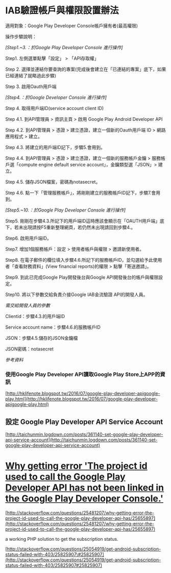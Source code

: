 # IAB驗證帳戶與權限設置辦法
適用對象：Google Play Developer Console帳戶擁有者(最高權限)

操作步驟說明：

*[Step1.~3.：於Google Play Developer Console 進行操作]* 

Step1. 左側選單點擊「設定」 > 「API存取權」 

Step 2. 選擇並連結你要查詢的專案(完成後會建立在「已連結的專案」底下，如果已經連結了就略過此步驟) 

Step 3. 啟用Oauth用戶端 

*[Step4.：於Google Developer Console 進行操作]* 

Step 4. 取得用戶端ID(service account client ID) 

Step 4.1. 到API管理員 > 資訊主頁 > 啟用 Google Play Android Developer API 

Step 4.2. 到API管理員 > 憑證 > 建立憑證，建立一個新的Oauth用戶端 ID > 網路應用程式 > 建立。 

Step 4.3. 將建立的用戶端ID記下，步驟5.會用到。 

Step 4.4. 到API管理員 > 憑證 > 建立憑證，建立一個新的服務帳戶金鑰 > 服務帳戶選「compute engine default service account」，金鑰類型選「JSON」> 建立。 

Step 4.5. 儲存JSON檔案，密碼為notasecret。 

Step 4.6. 點一下「管理服務帳戶」，將剛剛建立的服務帳戶ID記下，步驟7.會用到。 

*[Step5.~10.：於Google Play Developer Console 進行操作]* 

Step5. 剛剛在步驟4.3.所記下的用戶端ID這時應該會顯示在「OAUTH用戶端」底下，若未出現請按F5重新整理網頁，若仍然未出現請回到步驟4.。 

Step6. 啟用用戶端ID。 

Step7. 增加1個服務帳戶：設定 > 使用者帳戶與權限 > 邀請新使用者。 

Step8. 在電子郵件的欄位填入步驟4.6.所記下的服務帳戶ID，並勾選給予此使用者「查看財務資料」(View financial reports)的權限 > 點擊「寄送邀請」。

Step9. 到此已完成Google Play開發後台與Google API開發後台的帳戶與權限設定。 

Step10. 將以下參數交給負責介接Google IAB金流驗證 API的開發人員。

*需交給開發人員的參數* 

Clientid：步驟4.3.的用戶端ID 

Service account name：步驟4.6.的服務帳戶ID

JSON：步驟4.5.儲存的JSON金鑰檔 

JSON密碼：notasecret



*參考資料*

### 使用Google Play Developer API讀取Google Play Store上APP的資訊

[http://hklifenote.blogspot.tw/2016/07/google-play-developer-apigoogle-play.html](http://hklifenote.blogspot.tw/2016/07/google-play-developer-apigoogle-play.html)

## 設定 Google Play Developer API Service Account

[http://taichunmin.logdown.com/posts/361140-set-google-play-developer-api-service-account](http://taichunmin.logdown.com/posts/361140-set-google-play-developer-api-service-account)

# [Why getting error 'The project id used to call the Google Play Developer API has not been linked in the Google Play Developer Console.'](http://stackoverflow.com/questions/25481207/why-getting-error-the-project-id-used-to-call-the-google-play-developer-api-has)

[http://stackoverflow.com/questions/25481207/why-getting-error-the-project-id-used-to-call-the-google-play-developer-api-has/25655897](http://stackoverflow.com/questions/25481207/why-getting-error-the-project-id-used-to-call-the-google-play-developer-api-has/25655897)

a working PHP solution to get the subscription status.

[http://stackoverflow.com/questions/25054919/get-android-subscription-status-failed-with-403/25825907\#25825907](http://stackoverflow.com/questions/25054919/get-android-subscription-status-failed-with-403/25825907#25825907)

